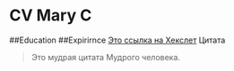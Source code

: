 # CV Mary C
##Education
##Expirirnce
[Это ссылка на Хекслет](https://hexlet.io)
Цитата
> Это мудрая цитата
> Мудрого человека.